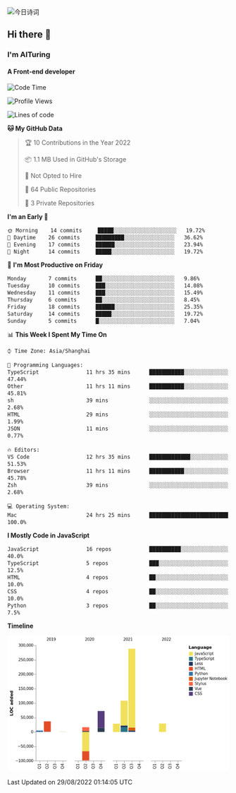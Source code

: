 <img alt="今日诗词" src="https://v2.jinrishici.com/one.svg?font-size=30&spacing=2&color=skyblue" style="max-width:100%; display: block; margin: 0 auto;">

## Hi there 👋
### I'm AITuring
#### A Front-end developer

<!-- <img src="./dhx.gif" width="400px"/> -->

<!--START_SECTION:waka-->
![Code Time](http://img.shields.io/badge/Code%20Time-3%2C731%20hrs%2020%20mins-blue)

![Profile Views](http://img.shields.io/badge/Profile%20Views-0-blue)

![Lines of code](https://img.shields.io/badge/From%20Hello%20World%20I%27ve%20Written-486%20Thousand%20lines%20of%20code-blue)

**🐱 My GitHub Data** 

> 🏆 10 Contributions in the Year 2022
 > 
> 📦 1.1 MB Used in GitHub's Storage 
 > 
> 🚫 Not Opted to Hire
 > 
> 📜 64 Public Repositories 
 > 
> 🔑 3 Private Repositories  
 > 
**I'm an Early 🐤** 

```text
🌞 Morning    14 commits     █████░░░░░░░░░░░░░░░░░░░░   19.72% 
🌆 Daytime    26 commits     █████████░░░░░░░░░░░░░░░░   36.62% 
🌃 Evening    17 commits     ██████░░░░░░░░░░░░░░░░░░░   23.94% 
🌙 Night      14 commits     █████░░░░░░░░░░░░░░░░░░░░   19.72%

```
📅 **I'm Most Productive on Friday** 

```text
Monday       7 commits      ██░░░░░░░░░░░░░░░░░░░░░░░   9.86% 
Tuesday      10 commits     ███░░░░░░░░░░░░░░░░░░░░░░   14.08% 
Wednesday    11 commits     ███░░░░░░░░░░░░░░░░░░░░░░   15.49% 
Thursday     6 commits      ██░░░░░░░░░░░░░░░░░░░░░░░   8.45% 
Friday       18 commits     ██████░░░░░░░░░░░░░░░░░░░   25.35% 
Saturday     14 commits     █████░░░░░░░░░░░░░░░░░░░░   19.72% 
Sunday       5 commits      █░░░░░░░░░░░░░░░░░░░░░░░░   7.04%

```


📊 **This Week I Spent My Time On** 

```text
⌚︎ Time Zone: Asia/Shanghai

💬 Programming Languages: 
TypeScript               11 hrs 35 mins      ███████████░░░░░░░░░░░░░░   47.44% 
Other                    11 hrs 11 mins      ███████████░░░░░░░░░░░░░░   45.81% 
sh                       39 mins             ░░░░░░░░░░░░░░░░░░░░░░░░░   2.68% 
HTML                     29 mins             ░░░░░░░░░░░░░░░░░░░░░░░░░   1.99% 
JSON                     11 mins             ░░░░░░░░░░░░░░░░░░░░░░░░░   0.77%

🔥 Editors: 
VS Code                  12 hrs 35 mins      █████████████░░░░░░░░░░░░   51.53% 
Browser                  11 hrs 11 mins      ███████████░░░░░░░░░░░░░░   45.78% 
Zsh                      39 mins             ░░░░░░░░░░░░░░░░░░░░░░░░░   2.68%

💻 Operating System: 
Mac                      24 hrs 25 mins      █████████████████████████   100.0%

```

**I Mostly Code in JavaScript** 

```text
JavaScript               16 repos            ██████████░░░░░░░░░░░░░░░   40.0% 
TypeScript               5 repos             ███░░░░░░░░░░░░░░░░░░░░░░   12.5% 
HTML                     4 repos             ██░░░░░░░░░░░░░░░░░░░░░░░   10.0% 
CSS                      4 repos             ██░░░░░░░░░░░░░░░░░░░░░░░   10.0% 
Python                   3 repos             ██░░░░░░░░░░░░░░░░░░░░░░░   7.5%

```


**Timeline**

![Chart not found](https://raw.githubusercontent.com/AITuring/AITuring/main/charts/bar_graph.png) 


 Last Updated on 29/08/2022 01:14:05 UTC
<!--END_SECTION:waka-->


